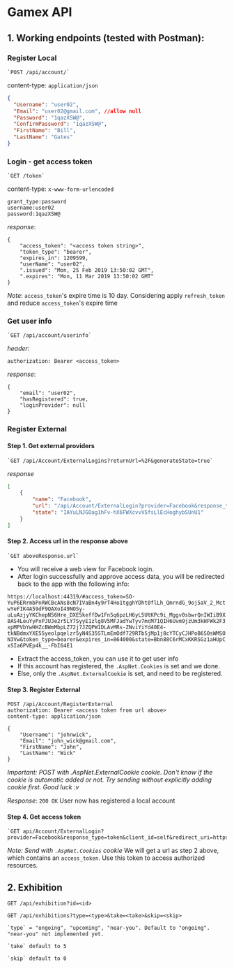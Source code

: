 ﻿# Gamex API

## 1. Working endpoints (tested with Postman):
### Register Local

	`POST /api/account/`
content-type: `application/json`
```json
{
  "Username": "user02",
  "Email": "user02@gmail.com", //allow null
  "Password": "1qazXSW@",
  "ConfirmPassword": "1qazXSW@",
  "FirstName": "Bill",
  "LastName": "Gates"
}
```

### Login - get access token
	
	`GET /token`

content-type: `x-www-form-urlencoded`
```
grant_type:password
username:user02
password:1qazXSW@
```

*response*:
```
{
    "access_token": "<access token string>",
    "token_type": "bearer",
    "expires_in": 1209599,
    "userName": "user02",
    ".issued": "Mon, 25 Feb 2019 13:50:02 GMT",
    ".expires": "Mon, 11 Mar 2019 13:50:02 GMT"
}
```

*Note*: `access_token`'s expire time is 10 day. Considering apply `refresh_token` and reduce `access_token`'s expire time

### Get user info

	`GET /api/account/userinfo`

*header*:
```
authorization: Bearer <access_token>
```

*response*:
```
{
    "email": "user02",
    "hasRegistered": true,
    "loginProvider": null
}
```

### Register External

#### Step 1. Get external providers
	`GET /api/Account/ExternalLogins?returnUrl=%2F&generateState=true`
*response*
```json
[
    {
        "name": "Facebook",
        "url": "/api/Account/ExternalLogin?provider=Facebook&response_type=token&client_id=self&redirect_uri=https%3A%2F%2Flocalhost%3A44319%2F&state=IAYuLNJGOag1hFv-hX6FWXcvvV5fsLlEcHoghybSUnU1",
        "state": "IAYuLNJGOag1hFv-hX6FWXcvvV5fsLlEcHoghybSUnU1"
    }
]
```
#### Step 2. Access url in the response above
	`GET aboveResponse.url`
- You will receive a web view for Facebook login.
- After login successfully and approve access data, you will be redirected back to the app with the following info:

`https://localhost:44319/#access_token=SO-YuP6ERrmbPnRWCBcANs8cN7IVaBn4y9rT4Ho1tgghYDht0flLh_QmrndG_9oj5aV_2_MctwYeFIK4A59dF9QAXoI49NOSy-uLuAzjyYKChepN56Hre_DXE5keffDw1Fn5q6pzLH6yL5UtKPc9i_Mggv0sbwrQnIWIiB9X8AS4LeuYyPxPJUJe2r5LY7SyyE1zlg8V5MFJadYwTyv7mcM71QIH6Uvm9jzUm3kHFWk2F3xpMPVbYwHHZcBWmMbpLZ72j7JZQPW1DLAvMRs-ZNviYiYd40E4-tkNBdmxYXE55yeolpqelzr5yN4S35STLmEmOdf729RTbSjMp1j8cYTCyCJHPoB6S0sWMSON3Vw&token_type=bearer&expires_in=864000&state=Bbn88C6rMCxKKRSGz1aHUpCxSIa6PVEp4k__-FbI64E1`
- Extract the access_token, you can use it to get user info
- If this account has registered, the `.AspNet.Cookies` is set and we done.
- Else, only the `.AspNet.ExternalCookie` is set, and need to be registered.
#### Step 3. Register External
```
POST /api/Account/RegisterExternal
authorization: Bearer <access token from url above>
content-type: application/json

{
	"Username": "johnwick",
	"Email": "john_wick@gmail.com",
	"FirstName": "John",
	"LastName": "Wick"
}
```
*Important: POST with .AspNet.ExternalCookie cookie. Don't know if the cookie is automatic added or not. Try sending without explicitly adding cookie first. Good luck :v*

*Response*: `200 OK`
User now has registered a local account

#### Step 4. Get access token
	`GET api/Account/ExternalLogin?provider=Facebook&response_type=token&client_id=self&redirect_uri=https%3A%2F%2Flocalhost%3A44319%2F	
*Note: Send with `.AspNet.Cookies` cookie*
We will get a url as step 2 above, which contains an `access_token`. Use this token to access authorized resources.

## 2. Exhibition
`GET /api/exhibition?id=<id>`

`GET /api/exhibitions?type=<type>&take=<take>&skip=<skip>`

    `type` = "ongoing", "upcoming", "near-you". Default to "ongoing". "near-you" not implemented yet.
    
    `take` default to 5

    `skip` default to 0
